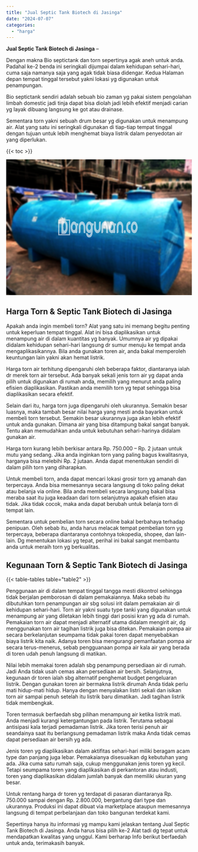 ```yaml
---
title: "Jual Septic Tank Biotech di Jasinga"
date: "2024-07-07"
categories: 
  - "harga"
---
```


**Jual Septic Tank Biotech di Jasinga** –

Dengan makna Bio septictank dan torn sepertinya agak aneh untuk anda. Padahal ke-2 benda ini seringkali dijumpai dalam kehidupan sehari-hari, cuma saja namanya saja yang agak tidak biasa didengar. Kedua Halaman depan tempat tinggal tersebut yakni lokasi yg digunakan untuk penampungan.

Bio septictank sendiri adalah sebuah bio zaman yg pakai sistem pengolahan limbah domestic jadi tinja dapat bisa diolah jadi lebih efektif menjadi carian yg layak dibuang langsung ke got atau drainase.

Sementara torn yakni sebuah drum besar yg digunakan untuk menampung air. Alat yang satu ini seringkali digunakan di tiap-tiap tempat tinggal dengan tujuan untuk lebih menghemat biaya listrik dalam penyedotan air yang diperlukan.

{{< toc >}}

![Jual Septic Tank Biotech di Jasinga](/images/jual-bio-septictank-31.png)

## Harga Torn & Septic Tank Biotech di Jasinga

Apakah anda ingin membeli torn? Alat yang satu ini memang begitu penting untuk keperluan tempat tinggal. Alat ini bisa diaplikasikan untuk menampung air di dalam kuantitas yg banyak. Umumnya air yg dipakai didalam kehidupan sehari-hari langsung dr sumur menuju ke tempat anda mengaplikasikannya. Bila anda gunakan toren air, anda bakal memperoleh keuntungan lain yakni akan hemat listrik.

Harga torn air terhitung dipengaruhi oleh beberapa faktor, diantaranya ialah dr merek torn air tersebut. Ada banyak sekali jenis torn air yg dapat anda pilih untuk digunakan di rumah anda, memilih yang menurut anda paling efisien diaplikasikan. Pastikan anda memilih torn yg tepat sehingga bisa diaplikasikan secara efektif.

Selain dari itu, harga torn juga dipengaruhi oleh ukurannya. Semakin besar luasnya, maka tambah besar nilai harga yang mesti anda bayarkan untuk membeli torn tersebut. Semakin besar ukurannya juga akan lebih efektif untuk anda gunakan. Dimana air yang bisa ditampung bakal sangat banyak. Tentu akan memudahkan anda untuk kebutuhan sehari-harinya didalam gunakan air.

Harga torn kurang lebih berkisar antara Rp. 750.000 – Rp. 2 jutaan untuk mutu yang sedang. Jika anda inginkan torn yang paling bagus kwalitasnya, harganya bisa melebihi Rp. 2 jutaan. Anda dapat menentukan sendiri di dalam pilih torn yang diharapkan.

Untuk membeli torn, anda dapat mencari lokasi grosir torn yg amanah dan terpercaya. Anda bisa memesannya secara langsung di toko paling dekat atau belanja via online. Bila anda membeli secara langsung bakal bisa meraba saat itu juga keadaan dari torn selanjutnya apakah efisien atau tidak. Jika tidak cocok, maka anda dapat berubah untuk belanja torn di tempat lain.

Sementara untuk pembelian torn secara online bakal berbahaya terhadap penipuan. Oleh sebab itu, anda harus melacak tempat pembelian torn yg terpercaya, beberapa diantaranya contohnya tokopedia, shopee, dan lain-lain. Dg menentukan lokasi yg tepat, perihal ini bakal sangat membantu anda untuk meraih torn yg berkualitas.

## Kegunaan Torn & Septic Tank Biotech di Jasinga

{{< table-tables table="table2" >}}

Penggunaan air di dalam tempat tinggal tangga mesti dikontrol sehingga tidak berjalan pemborosan di dalam pemakaiannya. Maka sebab itu dibutuhkan torn penampungan air sbg solusi irit dalam pemakaian air di kehidupan sehari-hari. Torn air yakni suatu type tanki yang digunakan untuk menampung air yang diletakan lebih tinggi dari posisi kran yg ada di rumah. Pemakaian torn air dapat menjadi alternatif utama didalam mengirit air, dg menggunakan torn air tagihan listrik juga bisa ditekan. Pemakaian pompa air secara berkelanjutan seumpama tidak pakai toren dapat menyebabkan biaya listrik kita naik. Adanya toren bisa mengurangi pemanfaatan pompa air secara terus-menerus, sebab pengguanaan pompa air kala air yang berada di toren udah penuh langsung di matikan.

Nilai lebih memakai toren adalah sbg penampung persediaan air di rumah. Jadi Anda tidak usah cemas akan persediaan air bersih. Selanjutnya, kegunaan dr toren ialah sbg alternatif penghemat budget pengeluaran listrik. Dengan gunakan toren air bermakna listrik dirumah Anda tidak perlu mati hidup-mati hidup. Hanya dengan menyalakan listri sekali dan isikan torn air sampai penuh setelah itu listrik baru dimatikan. Jadi tagihan listrik tidak membengkak.

Toren termasuk berfaedah sbg pilihan menampung air ketika listrik mati. Anda menjadi kurangi ketergantungan pada listrik. Terutama sebagai antisipasi kala terjadi pemadaman listrik. Jika toren terisi penuh air seandainya saat itu berlangsung pemadaman listrik maka Anda tidak cemas dapat persediaan air bersih yg ada.

Jenis toren yg diaplikasikan dalam aktifitas sehari-hari miliki beragam acam type dan panjang juga lebar. Pemakaianya disesuaikan dg kebutuhan yang ada. Jika cuma satu rumah saja, cukup menggunakan jenis toren yg kecil. Tetapi seumpama toren yang diaplikasikan di perkantoran atau industi, toren yang diaplikasikan didalam jumlah banyak dan memiliki ukuran yang besar.

Untuk rentang harga dr toren yg terdapat di pasaran diantaranya Rp. 750.000 sampai dengan Rp. 2.800.000, bergantung dari type dan ukurannya. Produksi ini dapat dibuat via marketplace ataupun memesannya langsung di tempat perbelanjaan dan toko bangunan terdekat kami.

Sepertinya hanya itu informasi yg mampu kami jelaskan tentang Jual Septic Tank Biotech di Jasinga. Anda harus bisa pilih ke-2 Alat tadi dg tepat untuk mendapatkan kwalitas yang unggul. Kami berharap Info berikut berfaedah untuk anda, terimakasih banyak.
